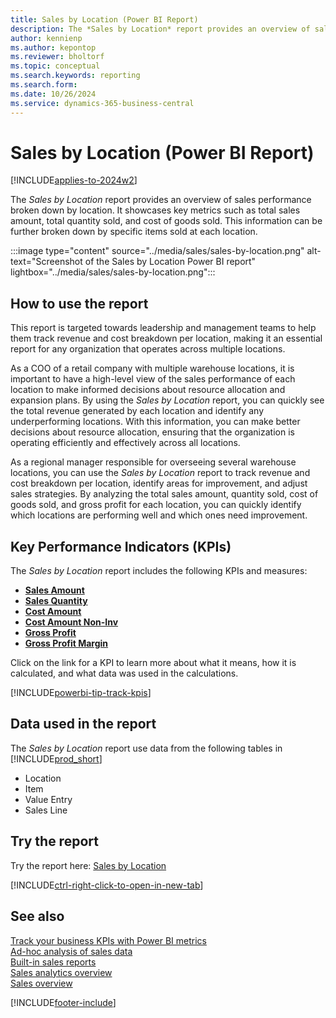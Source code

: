 ```yaml
---
title: Sales by Location (Power BI Report)
description: The *Sales by Location* report provides an overview of sales performance broken down by location.
author: kennienp
ms.author: kepontop
ms.reviewer: bholtorf
ms.topic: conceptual
ms.search.keywords: reporting
ms.search.form: 
ms.date: 10/26/2024
ms.service: dynamics-365-business-central
---
```


# Sales by Location (Power BI Report)

[!INCLUDE[applies-to-2024w2](../includes/applies-to-2024w2.md)]

The *Sales by Location* report provides an overview of sales performance broken down by location. It showcases key metrics such as total sales amount, total quantity sold, and cost of goods sold. This information can be further broken down by specific items sold at each location.

:::image type="content" source="../media/sales/sales-by-location.png" alt-text="Screenshot of the Sales by Location Power BI report" lightbox="../media/sales/sales-by-location.png":::


## How to use the report

This report is targeted towards leadership and management teams to help them track revenue and cost breakdown per location, making it an essential report for any organization that operates across multiple locations.

As a COO of a retail company with multiple warehouse locations, it is important to have a high-level view of the sales performance of each location to make informed decisions about resource allocation and expansion plans. By using the *Sales by Location* report, you can quickly see the total revenue generated by each location and identify any underperforming locations. With this information, you can make better decisions about resource allocation, ensuring that the organization is operating efficiently and effectively across all locations.

As a regional manager responsible for overseeing several warehouse locations, you can use the *Sales by Location* report to track revenue and cost breakdown per location, identify areas for improvement, and adjust sales strategies. By analyzing the total sales amount, quantity sold, cost of goods sold, and gross profit for each location, you can quickly identify which locations are performing well and which ones need improvement.

## Key Performance Indicators (KPIs)

The *Sales by Location* report includes the following KPIs and measures: 

- **[Sales Amount](sales-powerbi-sales-kpis.md#sales-amount)**  
- **[Sales Quantity](sales-powerbi-sales-kpis.md#sales-quantity)**  
- **[Cost Amount](sales-powerbi-sales-kpis.md#cost-amount)**  
- **[Cost Amount Non-Inv](sales-powerbi-sales-kpis.md#cost-amount-non-inv)**  
- **[Gross Profit](sales-powerbi-sales-kpis.md#gross-profit)**  
- **[Gross Profit Margin](sales-powerbi-sales-kpis.md#gross-profit-margin)**


Click on the link for a KPI to learn more about what it means, how it is calculated, and what data was used in the calculations. 

[!INCLUDE[powerbi-tip-track-kpis](../includes/powerbi-tip-track-kpis.md)]


## Data used in the report

The *Sales by Location* report use data from the following tables in [!INCLUDE[prod_short](../includes/prod_short.md)]

- Location
- Item
- Value Entry
- Sales Line

## Try the report

Try the report here: [Sales by Location](https://businesscentral.dynamics.com?page=)

[!INCLUDE[ctrl-right-click-to-open-in-new-tab](../includes/ctrl-right-click-to-open-in-new-tab.md)]

## See also

[Track your business KPIs with Power BI metrics](track-kpis-with-power-bi-metrics.md)   
[Ad-hoc analysis of sales data](ad-hoc-analysis-sales.md)   
[Built-in sales reports](sales-reports.md)   
[Sales analytics overview](sales-analytics-overview.md)  
[Sales overview](sales-manage-sales.md)  

[!INCLUDE[footer-include](includes/footer-banner.md)]
